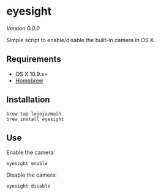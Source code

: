 eyesight
========

*Version 0.0.0*

Simple script to enable/disable the built-in camera in OS X.


Requirements
------------

* OS X 10.9.x+
* [Homebrew](https://brew.sh)


Installation
------------

```
brew tap lojoja/main
brew install eyesight
```


Use
---
Enable the camera:

```
eyesight enable
```

Disable the camera:

```
eyesight disable
```
